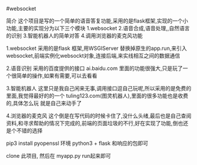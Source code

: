 #websocket

简介
  这个项目是写的一个简单的语音答复功能,采用的是flask框架,实现的一个小功能,主要的实现分为以下三个模块
    1.websocket 
    2.语音合成,语音处理,,自然语言的识别 
    3.智能机器人的简单对答
    4.调用浏览器的麦克风功能
    
    
   
1.websocket 
  采用的是flask 框架,用WSGIServer 替换掉原生的app.run,来引入websocket,前端实例化websockt对象,连接后端,来实线相互之间的数据通信
  
  
2.语音识别
  采用的百度提供的接口  ai.baidu.com 里面的功能很强大,只是玩了一个很简单的操作,如果有需要,可以去看看
  
  
3.智能机器人
  这里只是我自己闲来无事,调用接口逗自己玩呢,所以采用的是免费的里面,我觉得最好的的一个 tuling123.com(图灵机器人),里面的很多功能也是收费的,具体怎么玩
  就是自己来动手了
  
  
 4.浏览器的麦克风
    这个倒是在写代码的时候卡住了,没什么头绪,最后也是自己查阅资料,和寻求帮助的情况下完成的,前端的页面垃圾的不行,好在实现了功能,倒也还是个不错的选择
  
  
pip3 install pyopenssl
环境 python3 + flask 和响应的包即可

clone 此项目, 然后在 myapp.py run起来即可
